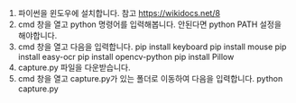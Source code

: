 1. 파이썬을 윈도우에 설치합니다.
   참고  https://wikidocs.net/8
2. cmd 창을 열고 python 명령어를 입력해봅니다.
   안된다면 python PATH 설정을 해야합니다.
3. cmd 창을 열고 다음을 입력합니다.
   pip install keyboard
   pip install mouse
   pip install easy-ocr
   pip install opencv-python
   pip install Pillow
4. capture.py 파일을 다운받습니다.
5. cmd 창을 열고 capture.py가 있는 폴더로 이동하여 다음을 입력합니다.
   python capture.py
